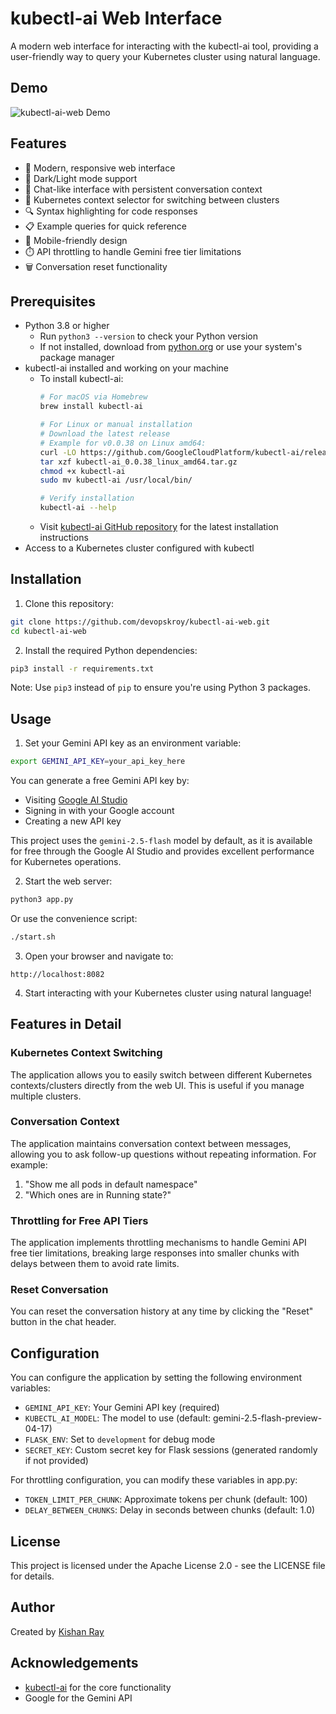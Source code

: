 # kubectl-ai Web Interface

A modern web interface for interacting with the kubectl-ai tool, providing a user-friendly way to query your Kubernetes cluster using natural language.

## Demo

![kubectl-ai-web Demo](docs/demo.gif)


## Features

- 🚀 Modern, responsive web interface
- 🌙 Dark/Light mode support
- 💬 Chat-like interface with persistent conversation context
- 🔄 Kubernetes context selector for switching between clusters
- 🔍 Syntax highlighting for code responses
- 📋 Example queries for quick reference
- 📱 Mobile-friendly design
- ⏱️ API throttling to handle Gemini free tier limitations
- 🗑️ Conversation reset functionality

## Prerequisites

- Python 3.8 or higher
  - Run `python3 --version` to check your Python version
  - If not installed, download from [python.org](https://www.python.org/downloads/) or use your system's package manager
- kubectl-ai installed and working on your machine
  - To install kubectl-ai:
    ```bash
    # For macOS via Homebrew
    brew install kubectl-ai
    
    # For Linux or manual installation
    # Download the latest release
    # Example for v0.0.38 on Linux amd64:
    curl -LO https://github.com/GoogleCloudPlatform/kubectl-ai/releases/download/v0.0.38/kubectl-ai_0.0.38_linux_amd64.tar.gz
    tar xzf kubectl-ai_0.0.38_linux_amd64.tar.gz
    chmod +x kubectl-ai
    sudo mv kubectl-ai /usr/local/bin/
    
    # Verify installation
    kubectl-ai --help
    ```
  - Visit [kubectl-ai GitHub repository](https://github.com/GoogleCloudPlatform/kubectl-ai) for the latest installation instructions
- Access to a Kubernetes cluster configured with kubectl

## Installation

1. Clone this repository:

```bash
git clone https://github.com/devopskroy/kubectl-ai-web.git
cd kubectl-ai-web
```

2. Install the required Python dependencies:

```bash
pip3 install -r requirements.txt
```
Note: Use `pip3` instead of `pip` to ensure you're using Python 3 packages.

## Usage

1. Set your Gemini API key as an environment variable:

```bash
export GEMINI_API_KEY=your_api_key_here
```

You can generate a free Gemini API key by:
- Visiting [Google AI Studio](https://aistudio.google.com/apikey)
- Signing in with your Google account
- Creating a new API key

This project uses the `gemini-2.5-flash` model by default, as it is available for free through the Google AI Studio and provides excellent performance for Kubernetes operations.

2. Start the web server:

```bash
python3 app.py
```

Or use the convenience script:

```bash
./start.sh
```

3. Open your browser and navigate to:

```
http://localhost:8082
```

4. Start interacting with your Kubernetes cluster using natural language!

## Features in Detail

### Kubernetes Context Switching
The application allows you to easily switch between different Kubernetes contexts/clusters directly from the web UI. This is useful if you manage multiple clusters.

### Conversation Context
The application maintains conversation context between messages, allowing you to ask follow-up questions without repeating information. For example:
1. "Show me all pods in default namespace"
2. "Which ones are in Running state?"

### Throttling for Free API Tiers
The application implements throttling mechanisms to handle Gemini API free tier limitations, breaking large responses into smaller chunks with delays between them to avoid rate limits.

### Reset Conversation
You can reset the conversation history at any time by clicking the "Reset" button in the chat header.

## Configuration

You can configure the application by setting the following environment variables:

- `GEMINI_API_KEY`: Your Gemini API key (required)
- `KUBECTL_AI_MODEL`: The model to use (default: gemini-2.5-flash-preview-04-17)
- `FLASK_ENV`: Set to `development` for debug mode
- `SECRET_KEY`: Custom secret key for Flask sessions (generated randomly if not provided)

For throttling configuration, you can modify these variables in app.py:
- `TOKEN_LIMIT_PER_CHUNK`: Approximate tokens per chunk (default: 100)
- `DELAY_BETWEEN_CHUNKS`: Delay in seconds between chunks (default: 1.0)

## License

This project is licensed under the Apache License 2.0 - see the LICENSE file for details.

## Author

Created by [Kishan Ray](https://github.com/devopskroy)

## Acknowledgements

- [kubectl-ai](https://github.com/GoogleCloudPlatform/kubectl-ai) for the core functionality
- Google for the Gemini API 
